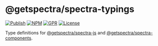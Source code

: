 # @getspectra/spectra-typings

[![Publish](https://github.com/getspectra/spectra-typings/actions/workflows/release.yml/badge.svg)](.github/workflows/release.yml) [![NPM](https://img.shields.io/npm/v/%40getspectra%2Fspectra-typings)](https://www.npmjs.com/package/@getspectra/spectra-typings) [![GPR](https://img.shields.io/npm/v/%40getspectra%2Fspectra-typings?label=gpr)](https://github.com/getspectra/spectra-typings/pkgs/npm/spectra-typings) [![License](https://img.shields.io/github/license/getspectra/spectra-typings)](./LICENSE)

Type definitions for [@getspectra/spectra-js](https://github.com/getspectra/spectra-js) and [@getspectra/spectra-components](https://github.com/getspectra/spectra-components).
